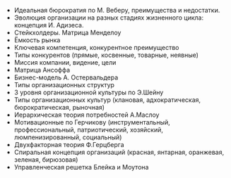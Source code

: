 - Идеальная бюрократия по М. Веберу, преимущества и недостатки.
- Эволюция организации на разных стадиях жизненного цикла: концепция И. Адизеса.
- Стейкхолдеры. Матрица Менделоу
- Ёмкость рынка
- Ключевая компетенция, конкурентное преимущество
- Типы конкурентов (прямые, косвенные, товарные, неявные)
- Миссия компании, видение, цели
- Матрица Ансоффа
- Бизнес-модель А. Остервальдера
- Типы организационных структур
- 3 уровня организационной культуры по Э.Шейну
- Типы организационных культур (клановая, адхократическая, бюрократическая, рыночная)
- Иерархическая теория потребностей А.Маслоу
- Мотивационные по Герчикову (инструментальный, профессиональный, патриотический, хозяйский, люмпенизированный, социальный)
- Двухфакторная теория Ф.Герцберга
- Спиральная концепция организаций (красная, янтарная, оранжевая, зеленая, бирюзовая)
- Управленческая решетка Блейка и Моутона
